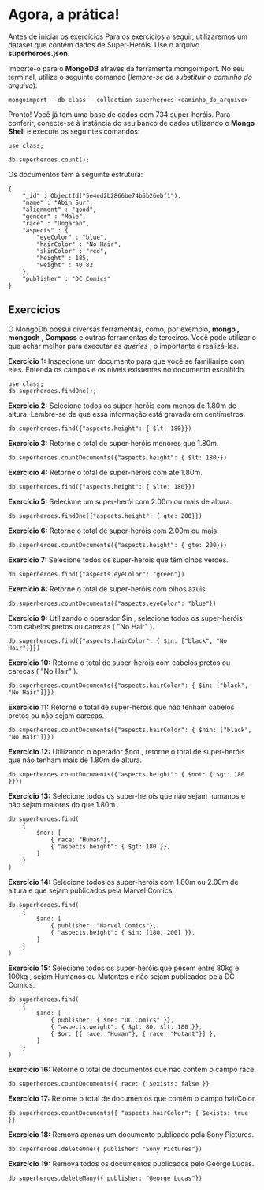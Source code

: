 # Agora, a prática!

Antes de iniciar os exercícios
Para os exercícios a seguir, utilizaremos um dataset que contém dados de Super-Heróis. Use o arquivo **superheroes.json**.

Importe-o para o **MongoDB** através da ferramenta mongoimport. No seu terminal, utilize o seguinte comando (_*lembre-se de substituir o caminho do arquivo*_):
```
mongoimport --db class --collection superheroes <caminho_do_arquivo>
```
Pronto! Você já tem uma base de dados com 734 super-heróis. Para conferir, conecte-se à instância do seu banco de dados utilizando o **Mongo Shell** e execute os seguintes comandos:
```
use class;

db.superheroes.count();
```

Os documentos têm a seguinte estrutura:
```
{
    "_id" : ObjectId("5e4ed2b2866be74b5b26ebf1"),
    "name" : "Abin Sur",
    "alignment" : "good",
    "gender" : "Male",
    "race" : "Ungaran",
    "aspects" : {
        "eyeColor" : "blue",
        "hairColor" : "No Hair",
        "skinColor" : "red",
        "height" : 185,
        "weight" : 40.82
    },
    "publisher" : "DC Comics"
}
```

## Exercícios
O MongoDb possui diversas ferramentas, como, por exemplo, **mongo , mongosh , Compass** e outras ferramentas de terceiros. Você pode utilizar o que achar melhor para executar as _*queries*_ , o importante é realizá-las.

**Exercício 1:** Inspecione um documento para que você se familiarize com eles. Entenda os campos e os níveis existentes no documento escolhido.
```
use class;
db.superheroes.findOne();
```
**Exercício 2:** Selecione todos os super-heróis com menos de 1.80m de altura. Lembre-se de que essa informação está gravada em centímetros.
```
db.superheroes.find({"aspects.height": { $lt: 180}})
```
**Exercício 3:** Retorne o total de super-heróis menores que 1.80m.
```
db.superheroes.countDocuments({"aspects.height": { $lt: 180}})
```
**Exercício 4:** Retorne o total de super-heróis com até 1.80m.
```
db.superheroes.find({"aspects.height": { $lte: 180}})
```
**Exercício 5:** Selecione um super-herói com 2.00m ou mais de altura.
```
db.superheroes.findOne({"aspects.height": { gte: 200}})
```
**Exercício 6:** Retorne o total de super-heróis com 2.00m ou mais.
```
db.superheroes.countDocuments({"aspects.height": { gte: 200}})
```
**Exercício 7:** Selecione todos os super-heróis que têm olhos verdes.
```
db.superheroes.find({"aspects.eyeColor": "green"})
```
**Exercício 8:** Retorne o total de super-heróis com olhos azuis.
```
db.superheroes.countDocuments({"aspects.eyeColor": "blue"})
```
**Exercício 9:** Utilizando o operador $in , selecione todos os super-heróis com cabelos pretos ou carecas ( "No Hair" ).
```
db.superheroes.find({"aspects.hairColor": { $in: ["black", "No Hair"]}})
```
**Exercício 10:** Retorne o total de super-heróis com cabelos pretos ou carecas ( "No Hair" ).
```
db.superheroes.countDocuments({"aspects.hairColor": { $in: ["black", "No Hair"]}})
```
**Exercício 11:** Retorne o total de super-heróis que não tenham cabelos pretos ou não sejam carecas.
```
db.superheroes.countDocuments({"aspects.hairColor": { $nin: ["black", "No Hair"]}})
```
**Exercício 12:** Utilizando o operador $not , retorne o total de super-heróis que não tenham mais de 1.80m de altura.
```
db.superheroes.countDocuments({"aspects.height": { $not: { $gt: 180 }}})
```
**Exercício 13:** Selecione todos os super-heróis que não sejam humanos e não sejam maiores do que 1.80m .
```
db.superheroes.find(
    {
        $nor: [
            { race: "Human"},
            { "aspects.height": { $gt: 180 }},
        ]
    }
)
```
**Exercício 14:** Selecione todos os super-heróis com 1.80m ou 2.00m de altura e que sejam publicados pela Marvel Comics.
```
db.superheroes.find(
    {
        $and: [
            { publisher: "Marvel Comics"},
            { "aspects.height": { $in: [180, 200] }},
        ]
    }
)
```
**Exercício 15:** Selecione todos os super-heróis que pesem entre 80kg e 100kg , sejam Humanos ou Mutantes e não sejam publicados pela DC Comics.
```
db.superheroes.find(
    {
        $and: [
            { publisher: { $ne: "DC Comics" }},
            { "aspects.weight": { $gt: 80, $lt: 100 }},
            { $or: [{ race: "Human"}, { race: "Mutant"}] },
        ]
    }
)
```
**Exercício 16:** Retorne o total de documentos que não contêm o campo race.
```
db.superheroes.countDocuments({ race: { $exists: false }}
```
**Exercício 17:** Retorne o total de documentos que contêm o campo hairColor.
```
db.superheroes.countDocuments({ "aspects.hairColor": { $exists: true }}
```
**Exercício 18:** Remova apenas um documento publicado pela Sony Pictures.
```
db.superheroes.deleteOne({ publisher: "Sony Pictures"})
```
**Exercício 19:** Remova todos os documentos publicados pelo George Lucas.
```
db.superheroes.deleteMany({ publisher: "George Lucas"})
```
